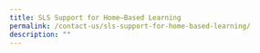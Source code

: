 ```yaml
---
title: SLS Support for Home–Based Learning
permalink: /contact-us/sls-support-for-home-based-learning/
description: ""
---
```

